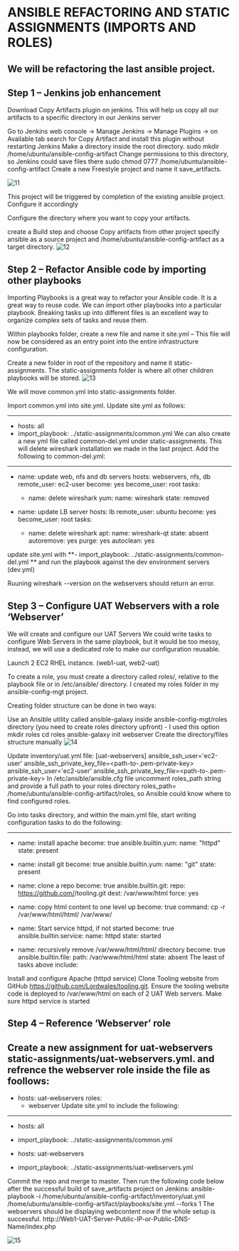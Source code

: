 # ANSIBLE REFACTORING AND STATIC ASSIGNMENTS (IMPORTS AND ROLES)

## We will be refactoring the last ansible project.

## Step 1 – Jenkins job enhancement
Download Copy Artifacts plugin on jenkins. This will help us copy all our artifacts to a specific directory in our Jenkins server

Go to Jenkins web console -> Manage Jenkins -> Manage Plugins -> on Available tab search for Copy Artifact and install this plugin without restarting Jenkins
Make a directory inside the root directory.
sudo mkdir /home/ubuntu/ansible-config-artifact
Change permissions to this directory, so Jenkins could save files there
sudo chmod 0777 /home/ubuntu/ansible-config-artifact
Create a new Freestyle project and name it save_artifacts.

![11](https://user-images.githubusercontent.com/43627963/168475355-6aa69f30-e201-4fec-8d3a-20b2e62f380e.png)

This project will be triggered by completion of the existing ansible project. Configure it accordingly

Configure the directory where you want to copy your artifacts.


create a Build step and choose Copy artifacts from other project
specify ansible as a source project and /home/ubuntu/ansible-config-artifact as a target directory.
![12](https://user-images.githubusercontent.com/43627963/168475358-6c3242fc-e738-4ee8-937d-e01138fc3876.png)

## Step 2 – Refactor Ansible code by importing other playbooks
Importing Playbooks is a great way to refactor your Ansible code. It is a great way to reuse code. We can import other playbooks into a particular playbook. Breaking tasks up into different files is an excellent way to organize complex sets of tasks and reuse them.

Within playbooks folder, create a new file and name it site.yml – This file will now be considered as an entry point into the entire infrastructure configuration.

Create a new folder in root of the repository and name it static-assignments. The static-assignments folder is where all other children playbooks will be stored.
![13](https://user-images.githubusercontent.com/43627963/168475359-1e4d476f-6d17-44e4-9350-5d78b122e913.png)

We will move common.yml into static-assignments folder.

Import common.yml into site.yml. Update site.yml as follows:

---
- hosts: all
- import_playbook: ../static-assignments/common.yml
We can also create a new yml file called common-del.yml under static-assignments. This will delete wireshark installation we made in the last project.
Add the following to common-del.yml:

---
- name: update web, nfs and db servers
  hosts: webservers, nfs, db
  remote_user: ec2-user
  become: yes
  become_user: root
  tasks:
  - name: delete wireshark
    yum:
      name: wireshark
      state: removed

- name: update LB server
  hosts: lb
  remote_user: ubuntu
  become: yes
  become_user: root
  tasks:
  - name: delete wireshark
    apt:
      name: wireshark-qt
      state: absent
      autoremove: yes
      purge: yes
      autoclean: yes

update site.yml with **- import_playbook: ../static-assignments/common-del.yml ** and run the playbook against the dev environment servers (dev.yml)

Ruuning wireshark --version on the webservers should return an error.

## Step 3 – Configure UAT Webservers with a role ‘Webserver’
We will create and configure our UAT Servers
We could write tasks to configure Web Servers in the same playbook, but it would be too messy, instead, we will use a dedicated role to make our configuration reusable.

Launch 2 EC2 RHEL instance. (web1-uat, web2-uat)

To create a role, you must create a directory called roles/, relative to the playbook file or in /etc/ansible/ directory. I created my roles folder in my ansible-config-mgt project.


Creating folder structure can be done in two ways:

Use an Ansible utility called ansible-galaxy inside ansible-config-mgt/roles directory (you need to create roles directory upfront) - I used this option
mkdir roles
cd roles
ansible-galaxy init webserver
Create the directory/files structure manually
![14](https://user-images.githubusercontent.com/43627963/168475360-fffea911-0252-4007-94e2-58aa27069fd1.png)

Update inventory/uat.yml file:
[uat-webservers]
<Web1-UAT-Server-Private-IP-Address> ansible_ssh_user='ec2-user' ansible_ssh_private_key_file=<path-to-.pem-private-key>
<Web2-UAT-Server-Private-IP-Address> ansible_ssh_user='ec2-user' ansible_ssh_private_key_file=<path-to-.pem-private-key>
In /etc/ansible/ansible.cfg file uncomment roles_path string and provide a full path to your roles directory roles_path= /home/ubuntu/ansible-config-artifact/roles, so Ansible could know where to find configured roles.

Go into tasks directory, and within the main.yml file, start writing configuration tasks to do the following:

---
- name: install apache
  become: true
  ansible.builtin.yum:
    name: "httpd"
    state: present

- name: install git
  become: true
  ansible.builtin.yum:
    name: "git"
    state: present

- name: clone a repo
  become: true
  ansible.builtin.git:
    repo: https://github.com/<your-name>/tooling.git
    dest: /var/www/html
    force: yes

- name: copy html content to one level up
  become: true
  command: cp -r /var/www/html/html/ /var/www/

- name: Start service httpd, if not started
  become: true
  ansible.builtin.service:
    name: httpd
    state: started

- name: recursively remove /var/www/html/html/ directory
  become: true
  ansible.builtin.file:
    path: /var/www/html/html
    state: absent
The least of tasks above include:

Install and configure Apache (httpd service)
Clone Tooling website from GitHub https://github.com/Lordwales/tooling.git.
Ensure the tooling website code is deployed to /var/www/html on each of 2 UAT Web servers.
Make sure httpd service is started
## Step 4 – Reference ‘Webserver’ role
Create a new assignment for uat-webservers static-assignments/uat-webservers.yml. and refrence the webserver role inside the file as foollows:
---
- hosts: uat-webservers
  roles:
    - webserver
Update site.yml to include the following:
---
- hosts: all
- import_playbook: ../static-assignments/common.yml

- hosts: uat-webservers
- import_playbook: ../static-assignments/uat-webservers.yml

Commit the repo and merge to master. Then run the following code below after the successful build of save_artifacts project on Jenkins:
ansible-playbook -i /home/ubuntu/ansible-config-artifact/inventory/uat.yml /home/ubuntu/ansible-config-artifact/playbooks/site.yml --forks 1
The webservers should be displaying webcontent now if the whole setup is successful. http://Web1-UAT-Server-Public-IP-or-Public-DNS-Name/index.php


![15](https://user-images.githubusercontent.com/43627963/168475362-6b1ec505-8179-47ef-83b4-9a06be88ed41.png)
